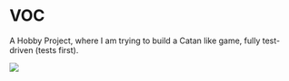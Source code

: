 # VOC

A Hobby Project, where I am trying to build a Catan like game, fully test-driven (tests first).

<image src="https://ci.appveyor.com/api/projects/status/32r7s2skrgm9ubva?svg=true">
